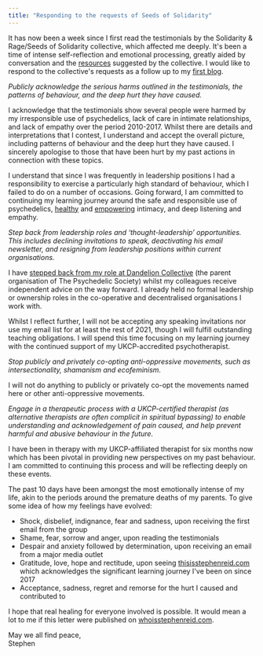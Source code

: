 ```yaml
---
title: "Responding to the requests of Seeds of Solidarity"
---
```


<style>
      .blog_post ul {
        list-style-type: none;
        margin-bottom: 1em;
      }
      .blog_post ul li:before {
        content: '\2014';
        position: absolute;
        margin-left: -20px;
      }
</style>

It has now been a week since I first read the testimonials by the Solidarity & Rage/Seeds of Solidarity collective, which affected me deeply. It's been a time of intense self-reflection and emotional processing, greatly aided by conversation and the [resources](https://www.whoisstephenreid.com/resources-and-recovery) suggested by the collective. I would like to respond to the collective's requests as a follow up to my [first blog](https://stephenreid.net/blog/2021/06/11/response-to-allegations-by-whoisstephenreid.html).

*Publicly acknowledge the serious harms outlined in the testimonials, the patterns of behaviour, and the deep hurt they have caused.*

I acknowledge that the testimonials show several people were harmed by my irresponsible use of psychedelics, lack of care in intimate relationships, and lack of empathy over the period 2010-2017. Whilst there are details and interpretations that I contest, I understand and accept the overall picture, including patterns of behaviour and the deep hurt they have caused. I sincerely apologise to those that have been hurt by my past actions in connection with these topics.

I understand that since I was frequently in leadership positions I had a responsibility to exercise a particularly high standard of behaviour, which I failed to do on a number of occasions. Going forward, I am committed to continuing my learning journey around the safe and responsible use of psychedelics, [healthy](https://doubleblindmag.com/consent/) and [empowering](https://www.youtube.com/watch?v=auokDp_EA80) intimacy, and deep listening and empathy.

*Step back from leadership roles and ‘thought-leadership’ opportunities. This includes declining invitations to speak, deactivating his email newsletter, and resigning from leadership positions within current organisations.*

I have [stepped back from my role at Dandelion Collective](https://psychedelicsociety.org.uk/news/statement-from-the-psychedelic-societydandelion-collective-on-allegations-made-against-stephen-reid) (the parent organisation of The Psychedelic Society) whilst my colleagues receive independent advice on the way forward. I already held no formal leadership or ownership roles in the co-operative and decentralised organisations I work with.

Whilst I reflect further, I will not be accepting any speaking invitations nor use my email list for at least the rest of 2021, though I will fulfill outstanding teaching obligations. I will spend this time focusing on my learning journey with the continued support of my UKCP-accredited psychotherapist.

*Stop publicly and privately co-opting anti-oppressive movements, such as intersectionality, shamanism and ecofeminism.*

I will not do anything to publicly or privately co-opt the movements named here or other anti-oppressive movements.

*Engage in a therapeutic process with a UKCP-certified therapist (as alternative therapists are often complicit in spiritual bypassing) to enable understanding and acknowledgement of pain caused, and help prevent harmful and abusive behaviour in the future.*

I have been in therapy with my UKCP-affiliated therapist for six months now which has been pivotal in providing new perspectives on my past behaviour. I am committed to continuing this process and will be reflecting deeply on these events.

The past 10 days have been amongst the most emotionally intense of my life, akin to the periods around the premature deaths of my parents. To give some idea of how my feelings have evolved:

* Shock, disbelief, indignance, fear and sadness, upon receiving the first email from the group
* Shame, fear, sorrow and anger, upon reading the testimonials
* Despair and anxiety followed by determination, upon receiving an email from a major media outlet
* Gratitude, love, hope and rectitude, upon seeing [thisisstephenreid.com](https://thisisstephenreid.com) which acknowledges the significant learning journey I've been on since 2017
* Acceptance, sadness, regret and remorse for the hurt I caused and contributed to

I hope that real healing for everyone involved is possible. It would mean a lot to me if this letter were published on [whoisstephenreid.com](https://whoisstephenreid.com).

May we all find peace,<br />
Stephen